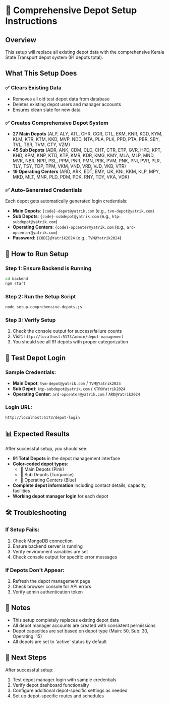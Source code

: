 # 🚀 Comprehensive Depot Setup Instructions

## Overview
This setup will replace all existing depot data with the comprehensive Kerala State Transport depot system (91 depots total).

## What This Setup Does

### ✅ **Clears Existing Data**
- Removes all old test depot data from database
- Deletes existing depot users and manager accounts
- Ensures clean slate for new data

### ✅ **Creates Comprehensive Depot System**
- **27 Main Depots** (ALP, ALY, ATL, CHR, CGR, CTL, EKM, KNR, KGD, KYM, KLM, KTR, KTM, KKD, MVP, NDD, NTA, PLA, PLK, PPD, PTA, PBR, SBY, TVL, TSR, TVM, CTY, VZM)
- **45 Sub Depots** (ADR, ANK, CDM, CLD, CHT, CTR, ETP, GVR, HPD, KPT, KHD, KPM, KNP, KTD, KTP, KMR, KDR, KMG, KMY, MLA, MLP, MND, MVK, NBR, NPR, PSL, PPM, PNR, PMN, PRK, PVM, PNK, PNI, PVR, PLR, TLY, TSY, TDP, TPM, VKM, VND, VRD, VJD, VKB, VTR)
- **19 Operating Centers** (ARD, ARK, EDT, EMY, IJK, KNI, KKM, KLP, MPY, MKD, MLT, MNR, PLD, PDM, PDK, RNY, TDY, VKA, VDK)

### ✅ **Auto-Generated Credentials**
Each depot gets automatically generated login credentials:
- **Main Depots**: `{code}-depot@yatrik.com` (e.g., `tvm-depot@yatrik.com`)
- **Sub Depots**: `{code}-subdepot@yatrik.com` (e.g., `ktp-subdepot@yatrik.com`)
- **Operating Centers**: `{code}-opcenter@yatrik.com` (e.g., `ard-opcenter@yatrik.com`)
- **Password**: `{CODE}@Yatrik2024` (e.g., `TVM@Yatrik2024`)

## 🚀 How to Run Setup

### Step 1: Ensure Backend is Running
```bash
cd backend
npm start
```

### Step 2: Run the Setup Script
```bash
node setup-comprehensive-depots.js
```

### Step 3: Verify Setup
1. Check the console output for success/failure counts
2. Visit: `http://localhost:5173/admin/depot-management`
3. You should see all 91 depots with proper categorization

## 🔐 Test Depot Login

### Sample Credentials:
- **Main Depot**: `tvm-depot@yatrik.com` / `TVM@Yatrik2024`
- **Sub Depot**: `ktp-subdepot@yatrik.com` / `KTP@Yatrik2024`
- **Operating Center**: `ard-opcenter@yatrik.com` / `ARD@Yatrik2024`

### Login URL:
`http://localhost:5173/depot-login`

## 📊 Expected Results

After successful setup, you should see:
- **91 Total Depots** in the depot management interface
- **Color-coded depot types**:
  - 🏢 Main Depots (Pink)
  - 🏪 Sub Depots (Turquoise)
  - 📍 Operating Centers (Blue)
- **Complete depot information** including contact details, capacity, facilities
- **Working depot manager login** for each depot

## 🛠️ Troubleshooting

### If Setup Fails:
1. Check MongoDB connection
2. Ensure backend server is running
3. Verify environment variables are set
4. Check console output for specific error messages

### If Depots Don't Appear:
1. Refresh the depot management page
2. Check browser console for API errors
3. Verify admin authentication token

## 📝 Notes

- This setup completely replaces existing depot data
- All depot manager accounts are created with consistent permissions
- Depot capacities are set based on depot type (Main: 50, Sub: 30, Operating: 15)
- All depots are set to 'active' status by default

## 🎯 Next Steps

After successful setup:
1. Test depot manager login with sample credentials
2. Verify depot dashboard functionality
3. Configure additional depot-specific settings as needed
4. Set up depot-specific routes and schedules

